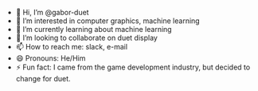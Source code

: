 - 👋 Hi, I’m @gabor-duet
- 👀 I’m interested in computer graphics, machine learning
- 🌱 I’m currently learning about machine learning
- 💞️ I’m looking to collaborate on duet display
- 📫 How to reach me: slack, e-mail
- 😄 Pronouns: He/Him
- ⚡ Fun fact: I came from the game development industry, but decided to change for duet.

<!---
gabor-duet/gabor-duet is a ✨ special ✨ repository because its `README.md` (this file) appears on your GitHub profile.
You can click the Preview link to take a look at your changes.
--->
